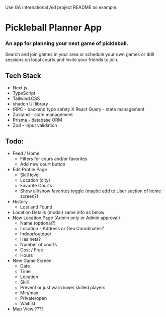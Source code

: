 Use GA International Aid project README as example.

# Pickleball Planner App

### An app for planning your next game of pickleball.

Search and join games in your area or schedule your own games or drill sessions on local courts and invite your friends to join.

## Tech Stack

- Next.js
- TypeScript
- Tailwind.CSS
- shadcn UI library
- tRPC - backend type safety
  X React Query - state management
- Zustand - state management
- Prisma - database ORM
- Zod - Input validation

## Todo:

- Feed / Home
  - Filters for cours and/or favorites
  - Add new court button
- Edit Profile Page
  - Skill level
  - Location (city)
  - Favorite Courts
  - Show all/show favorites toggle (maybe add to User section of home screen?)
- History
  - Lost and Found
- Location Details (modal) same info as below
- New Location Page (Admin only or Admin approval)
  - Name (optional?)
  - Location - Address or Geo Coordinates?
  - Indoor/outdoor
  - Has nets?
  - Number of courts
  - Cost / Free
  - Hours
- New Game Screen
  - Date
  - Time
  - Location
  - Skill
  - Prevent or just warn lower skilled players
  - Min/max
  - Private/open
  - Waitlist
- Map View ????
